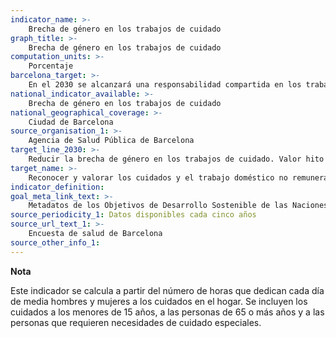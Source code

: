 ```yaml
---
indicator_name: >-
    Brecha de género en los trabajos de cuidado
graph_title: >-
    Brecha de género en los trabajos de cuidado
computation_units: >-
    Porcentaje
barcelona_target: >-
    En el 2030 se alcanzará una responsabilidad compartida en los trabajos del hogar y de cuidados, tanto dentro de las familias como entre familias, empresas y Administración pública
national_indicator_available: >-
    Brecha de género en los trabajos de cuidado
national_geographical_coverage: >-
    Ciudad de Barcelona
source_organisation_1: >-
    Agencia de Salud Pública de Barcelona
target_line_2030: >-
    Reducir la brecha de género en los trabajos de cuidado. Valor hito 2030: Pendiente de determinar
target_name: >-
    Reconocer y valorar los cuidados y el trabajo doméstico no remunerados, mediante la prestación de servicios públicos, la provisión de infraestructuras y la formulación de políticas de protección social, así como mediante la promoción de la responsabilidad compartida en el hogar y la familia, según proceda en cada país
indicator_definition:
goal_meta_link_text: >-
    Metadatos de los Objetivos de Desarrollo Sostenible de las Naciones Unidas (pdf 894kB)
source_periodicity_1: Datos disponibles cada cinco años
source_url_text_1: >-
    Encuesta de salud de Barcelona
source_other_info_1: 
---
```

**Nota**

Este indicador se calcula a partir del número de horas que dedican cada día de media hombres y mujeres a los cuidados en el hogar. Se incluyen los cuidados a los menores de 15 años, a las personas de 65 o más años y a las personas que requieren necesidades de cuidado especiales.
